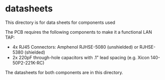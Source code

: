 # datasheets

This directory is for data sheets for components used

The PCB requires the following components to make it a functional LAN TAP:
* 4x RJ45 Connectors: Amphenol RJHSE-5080 (unshielded) or RJHSE-5380 (shielded)
* 2x 220pF through-hole capacitors with .1" lead spacing (e.g. Xicon 140-50P2-221K-RC)

The datasheets for both components are in this directory.

